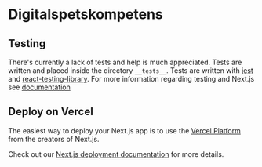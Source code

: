# Digitalspetskompetens

## Testing
There's currently a lack of tests and help is much appreciated. Tests are written and placed inside the directory `__tests__`. Tests are written with [jest](https://jestjs.io/docs/getting-started) and [react-testing-library](https://testing-library.com/docs/react-testing-library/intro/). For more information regarding testing and Next.js see [documentation](https://nextjs.org/docs/testing)

## Deploy on Vercel

The easiest way to deploy your Next.js app is to use the [Vercel Platform](https://vercel.com/new?utm_medium=default-template&filter=next.js&utm_source=create-next-app&utm_campaign=create-next-app-readme) from the creators of Next.js.

Check out our [Next.js deployment documentation](https://nextjs.org/docs/deployment) for more details.
